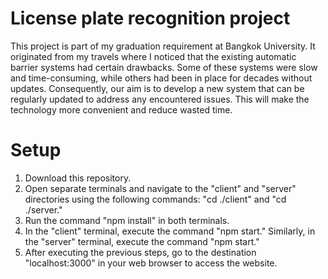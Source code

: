 # License plate recognition project
This project is part of my graduation requirement at Bangkok University. It originated from my travels where I noticed that the existing automatic barrier systems had certain drawbacks. Some of these systems were slow and time-consuming, while others had been in place for decades without updates. Consequently, our aim is to develop a new system that can be regularly updated to address any encountered issues. This will make the technology more convenient and reduce wasted time.


# Setup
1. Download this repository.
2. Open separate terminals and navigate to the "client" and "server" directories using the following commands: "cd ./client" and "cd ./server."
3. Run the command "npm install" in both terminals.
4. In the "client" terminal, execute the command "npm start." Similarly, in the "server" terminal, execute the command "npm start."
5. After executing the previous steps, go to the destination "localhost:3000" in your web browser to access the website.

